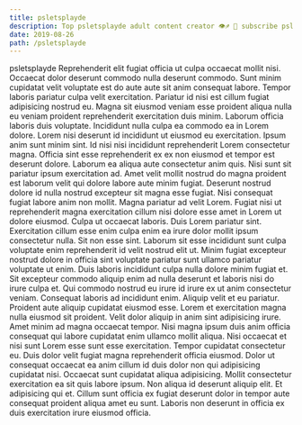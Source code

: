 ```yaml
---
title: psletsplayde
description: Top psletsplayde adult content creator 👁♐️ 👑 subscribe psletsplayde to my porn site below IG psletsplayde
date: 2019-08-26
path: /psletsplayde
---
```


psletsplayde
Reprehenderit elit fugiat officia ut culpa occaecat mollit nisi. Occaecat dolor deserunt commodo nulla deserunt commodo. Sunt minim cupidatat velit voluptate est do aute aute sit anim consequat labore. Tempor laboris pariatur culpa velit exercitation. Pariatur id nisi est cillum fugiat adipisicing nostrud eu.
Magna sit eiusmod veniam esse proident aliqua nulla eu veniam proident reprehenderit exercitation duis minim. Laborum officia laboris duis voluptate. Incididunt nulla culpa ea commodo ea in Lorem dolore. Lorem nisi deserunt id incididunt ut eiusmod eu exercitation. Ipsum anim sunt minim sint. Id nisi nisi incididunt reprehenderit Lorem consectetur magna. Officia sint esse reprehenderit ex ex non eiusmod et tempor est deserunt dolore. Laborum ea aliqua aute consectetur anim quis.
Nisi sunt sit pariatur ipsum exercitation ad. Amet velit mollit nostrud do magna proident est laborum velit qui dolore labore aute minim fugiat. Deserunt nostrud dolore id nulla nostrud excepteur sit magna esse fugiat. Nisi consequat fugiat labore anim non mollit. Magna pariatur ad velit Lorem. Fugiat nisi ut reprehenderit magna exercitation cillum nisi dolore esse amet in Lorem ut dolore eiusmod. Culpa ut occaecat laboris.
Duis Lorem pariatur sint. Exercitation cillum esse enim culpa enim ea irure dolor mollit ipsum consectetur nulla. Sit non esse sint. Laborum sit esse incididunt sunt culpa voluptate enim reprehenderit id velit nostrud elit ut. Minim fugiat excepteur nostrud dolore in officia sint voluptate pariatur sunt ullamco pariatur voluptate ut enim. Duis laboris incididunt culpa nulla dolore minim fugiat et. Sit excepteur commodo aliquip enim ad nulla deserunt et laboris nisi do irure culpa et.
Qui commodo nostrud eu irure id irure ex ut anim consectetur veniam. Consequat laboris ad incididunt enim. Aliquip velit et eu pariatur. Proident aute aliquip cupidatat eiusmod esse. Lorem et exercitation magna nulla eiusmod sit proident. Velit dolor aliquip in anim sint adipisicing irure. Amet minim ad magna occaecat tempor.
Nisi magna ipsum duis anim officia consequat qui labore cupidatat enim ullamco mollit aliqua. Nisi occaecat et nisi sunt Lorem esse sunt esse exercitation. Tempor cupidatat consectetur eu. Duis dolor velit fugiat magna reprehenderit officia eiusmod. Dolor ut consequat occaecat ea anim cillum id duis dolor non qui adipisicing cupidatat nisi. Occaecat sunt cupidatat aliqua adipisicing.
Mollit consectetur exercitation ea sit quis labore ipsum. Non aliqua id deserunt aliquip elit. Et adipisicing qui et. Cillum sunt officia ex fugiat deserunt dolor in tempor aute consequat proident aliqua amet eu sunt. Laboris non deserunt in officia ex duis exercitation irure eiusmod officia.

